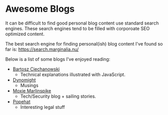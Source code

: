 # Awesome Blogs

It can be difficult to find good personal blog content use standard search engines. These search engines tend to be filled with corporoate SEO optimized content.

The best search engine for finding personal(ish) blog content I've found so far is: https://search.marginalia.nu/ 

Below is a list of some blogs I've enjoyed reading:

- [Bartosz Ciechanowski](https://ciechanow.ski/)
    - Technical explanations illustrated with JavaScript.
- [Dynomight](https://dynomight.net/)
    - Musings
- [Moxie Marlinspike](https://moxie.org/blog/)
    - Tech/Security blog + sailing stories.
- [Popehat](https://popehat.substack.com/)
    - Interesting legal stuff
    
